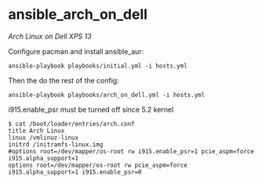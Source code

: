 # ansible_arch_on_dell
*Arch Linux on Dell XPS 13*

Configure pacman and install ansible_aur:
```
ansible-playbook playbooks/initial.yml -i hosts.yml
```
Then the do the rest of the config:
```
ansible-playbook playbooks/arch_on_dell.yml -i hosts.yml
```
i915.enable_psr must be turned off since 5.2 kernel
```
$ cat /boot/loader/entries/arch.conf
title Arch Linux
linux /vmlinuz-linux
initrd /initramfs-linux.img
#options root=/dev/mapper/os-root rw i915.enable_psr=1 pcie_aspm=force i915.alpha_support=1
options root=/dev/mapper/os-root rw pcie_aspm=force i915.alpha_support=1 i915.enable_psr=0
```